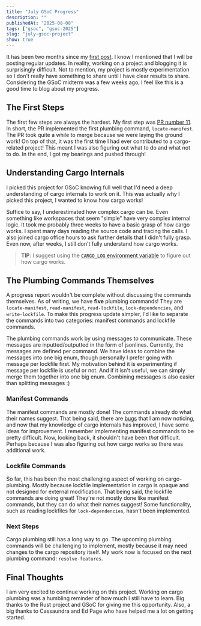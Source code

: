 ```yaml
---
title: "July GSoC Progress"
description: ""
publishedAt: "2025-08-08"
tags: ["gsoc", "gsoc-2025"]
slug: "july-gsoc-project"
show: true
---
```


It has been two months since my [first post](hello-world). I know I mentioned that I will be posting regular updates. In reality, working on a project and blogging it is surprisingly difficult. Not to mention, my project is mostly experimentation so I don't really have something to share until I have clear results to share. Considering the GSoC midterm was a few weeks ago, I feel like this is a good time to blog about my progress.

## The First Steps

The first few steps are always the hardest. My first step was [PR number 11](https://github.com/crate-ci/cargo-plumbing/pull/11). In short, the PR implemented the first plumbing command, `locate-manifest`. The PR took quite a while to merge because we were laying the ground work! On top of that, it was the first time I had ever contributed to a cargo-related project! This meant I was also figuring out what to do and what not to do. In the end, I got my bearings and pushed through!

## Understanding Cargo Internals

I picked this project for GSoC knowing full well that I'd need a deep understanding of cargo internals to work on it. This was actually why I picked this project, I wanted to know how cargo works!

Suffice to say, I underestimated how complex cargo can be. Even something like workspaces that seem "simple" have very complex internal logic. It took me probably three weeks to have a basic grasp of how cargo works. I spent many days reading the source code and tracing the calls. I also joined cargo office hours to ask further details that I didn't fully grasp. Even now, after weeks, I still don't fully understand how cargo works.

> **TIP**: I suggest using the [`CARGO_LOG` environment variable](https://doc.rust-lang.org/cargo/reference/environment-variables.html) to figure out how cargo works.

## The Plumbing Commands Themselves

A progress report wouldn't be complete without discussing the commands themselves. As of writing, we have **five** plumbing commands! They are `locate-manifest`, `read-manifest`, `read-lockfile`, `lock-dependencies`, and `write-lockfile`. To make this progress update simpler, I'd like to separate the commands into two categories: manifest commands and lockfile commands.

The plumbing commands work by using messages to communicate. These messages are inputted/outputted in the form of jsonlines. Currently, the messages are defined per command. We have ideas to combine the messages into one big enum, though personally I prefer going with message per lockfile first. My motivation behind it is experimenting if message per lockfile is useful or not. And if it isn't useful, we can simply merge them together into one big enum. Combining messages is also easier than splitting messages :)

### Manifest Commands

The manifest commands are mostly done! The commands already do what their names suggest. That being said, there are [bugs](https://github.com/crate-ci/cargo-plumbing/issues/61) that I am now noticing, and now that my knowledge of cargo internals has improved, I have some ideas for improvement. I remember implementing manifest commands to be pretty difficult. Now, looking back, it shouldn't have been _that_ difficult. Perhaps because I was also figuring out how cargo works so there was additional work.

### Lockfile Commands

So far, this has been the most challenging aspect of working on cargo-plumbing. Mostly because lockfile implementation in cargo is opaque and not designed for external modification. That being said, the lockfile commands are doing great! They're not mostly done like manifest commands, but they can do what their names suggest! Some functionality, such as reading lockfiles for `lock-dependencies`, hasn't been implemented.

### Next Steps

Cargo plumbing still has a long way to go. The upcoming plumbing commands will be challenging to implement, mostly because it may need changes to the cargo repository itself. My work now is focused on the next plumbing command: `resolve-features`.

## Final Thoughts

I am very excited to continue working on this project. Working on cargo plumbing was a humbling reminder of how much I still have to learn. Big thanks to the Rust project and GSoC for giving me this opportunity. Also, a big thanks to Cassaundra and Ed Page who have helped me a lot on getting started.
